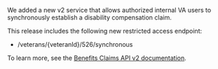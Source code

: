 We added a new v2 service that allows authorized internal VA users to synchronously establish a disability compensation claim.

This release includes the following new restricted access endpoint:

* /veterans/{veteranId}/526/synchronous

To learn more, see the [Benefits Claims API v2 documentation](https://developer.va.gov/explore/api/benefits-claims/docs?version=current).
